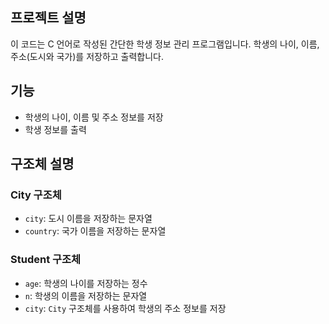 ## 프로젝트 설명

이 코드는 C 언어로 작성된 간단한 학생 정보 관리 프로그램입니다. 학생의 나이, 이름, 주소(도시와 국가)를 저장하고 출력합니다.

## 기능

- 학생의 나이, 이름 및 주소 정보를 저장
- 학생 정보를 출력

## 구조체 설명

### City 구조체

- `city`: 도시 이름을 저장하는 문자열
- `country`: 국가 이름을 저장하는 문자열

### Student 구조체

- `age`: 학생의 나이를 저장하는 정수
- `n`: 학생의 이름을 저장하는 문자열
- `city`: `City` 구조체를 사용하여 학생의 주소 정보를 저장
